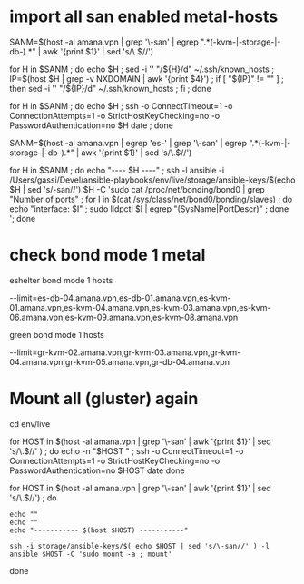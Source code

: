 # import all san enabled metal-hosts

SANM=$(host -al amana.vpn | grep '\-san' | egrep ".*(-kvm-|-storage-|-db-).*" | awk '{print $1}' | sed 's/\.$//')

for H in $SANM ; do echo $H ; sed -i '' "/${H}/d"  ~/.ssh/known_hosts ; IP=$(host $H | grep -v NXDOMAIN | awk '{print $4}') ;  if [ "${IP}" != "" ] ; then sed -i '' "/${IP}/d"  ~/.ssh/known_hosts ; fi ; done

for H in $SANM ; do echo $H ; ssh -o ConnectTimeout=1 -o ConnectionAttempts=1 -o StrictHostKeyChecking=no -o PasswordAuthentication=no $H date ; done




SANM=$(host -al amana.vpn | egrep 'es-' | grep '\-san' | egrep ".*(-kvm-|-storage-|-db-).*" | awk '{print $1}' | sed 's/\.$//')


for H in $SANM ; do echo "---- $H ----" ; ssh -l ansible -i /Users/gassi/Devel/ansible-playbooks/env/live/storage/ansible-keys/$(echo $H | sed 's/-san//') $H -C 'sudo cat /proc/net/bonding/bond0 | grep "Number of ports"  ; for I in $(cat /sys/class/net/bond0/bonding/slaves) ; do echo "interface: $I" ; sudo lldpctl $I | egrep "(SysName|PortDescr)" ; done '; done


# check bond mode 1 metal

eshelter bond mode 1 hosts

--limit=es-db-04.amana.vpn,es-db-01.amana.vpn,es-kvm-01.amana.vpn,es-kvm-04.amana.vpn,es-kvm-03.amana.vpn,es-kvm-06.amana.vpn,es-kvm-09.amana.vpn,es-kvm-08.amana.vpn

green bond mode 1 hosts

--limit=gr-kvm-02.amana.vpn,gr-kvm-03.amana.vpn,gr-kvm-04.amana.vpn,gr-kvm-05.amana.vpn,gr-db-04.amana.vpn


# Mount all (gluster) again

cd env/live

for HOST in $(host -al amana.vpn | grep '\-san' | awk '{print $1}' | sed 's/\.$//' ) ; do 
	echo -n "$HOST  "  ; ssh -o ConnectTimeout=1 -o ConnectionAttempts=1 -o StrictHostKeyChecking=no -o PasswordAuthentication=no $HOST date
done

for HOST in $(host -al amana.vpn | grep '\-san' | awk '{print $1}' | sed 's/\.$//') ; do 

	echo ""
	echo ""
	echo "----------- $(host $HOST) -----------"
	
	ssh -i storage/ansible-keys/$( echo $HOST | sed 's/\-san//' ) -l ansible $HOST -C 'sudo mount -a ; mount'
	
done

